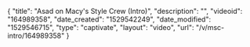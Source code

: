 {
    "title": "Asad on Macy's Style Crew (Intro)",
    "description": "",
    "videoid": "164989358",
    "date_created": "1529542249",
    "date_modified": "1529546715",
    "type": "captivate",
    "layout": "video",
    "url": "\/v\/msc-intro\/164989358"
}